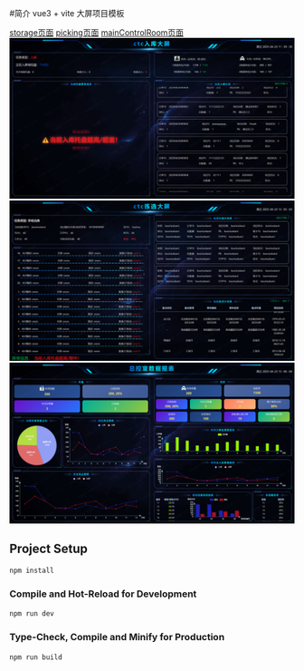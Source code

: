 #简介
 vue3 + vite 大屏项目模板


[storage页面](https://screen-vue3-apr8.vercel.app/#/storage)
[picking页面](https://screen-vue3-apr8.vercel.app/#/pickinghttps://screen-vue3-apr8.vercel.app/#/picking)
[mainControlRoom页面](https://screen-vue3-apr8.vercel.app/#/mainControlRoom)
![storage](./src/assets/example/storage.png "storage")
![picking](./src/assets/example/picking.png "picking")
![mainControlRoom](./src/assets/example/mainControlRoom.png "mainControlRoom")

## Project Setup

```sh
npm install
```

### Compile and Hot-Reload for Development

```sh
npm run dev
```

### Type-Check, Compile and Minify for Production

```sh
npm run build
```

